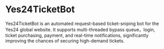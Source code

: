 # Yes24TicketBot
Yes24TicketBot is an automated request-based ticket-sniping bot for the Yes24 global website. It supports multi-threaded  bypass queue，login, ticket purchasing, payment, and real-time notifications, significantly improving the chances of securing high-demand tickets.
